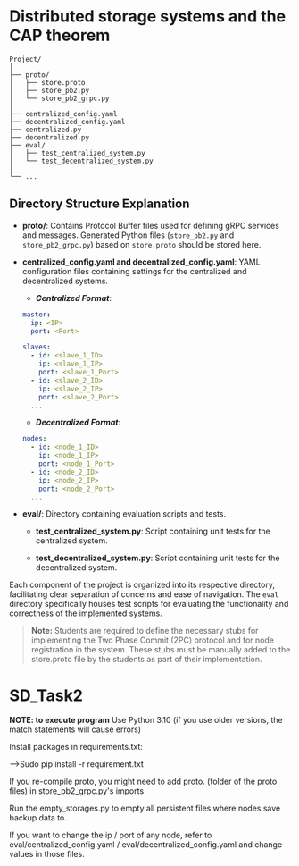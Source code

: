 # Distributed storage systems and the CAP theorem

```
Project/
│
├── proto/
│   ├── store.proto
│   ├── store_pb2.py
│   └── store_pb2_grpc.py
│
├── centralized_config.yaml
├── decentralized_config.yaml
├── centralized.py
├── decentralized.py
├── eval/
│   ├── test_centralized_system.py
│   └── test_decentralized_system.py
│
└── ...
```

## Directory Structure Explanation

- **proto/**: Contains Protocol Buffer files used for defining gRPC services and messages. Generated Python files (`store_pb2.py` and `store_pb2_grpc.py`) based on `store.proto` should be stored here.

- **centralized_config.yaml and decentralized_config.yaml**: YAML configuration files containing settings for the centralized and decentralized systems.

    - ***Centralized Format***: 

    ```yaml
    master:
      ip: <IP>
      port: <Port>

    slaves:
      - id: <slave_1_ID>
        ip: <slave_1_IP>
        port: <slave_1_Port>
      - id: <slave_2_ID>
        ip: <slave_2_IP>
        port: <slave_2_Port>
      ...
    ```

    - ***Decentralized Format***: 

    ```yaml
    nodes:
      - id: <node_1_ID>
        ip: <node_1_IP>
        port: <node_1_Port>
      - id: <node_2_ID>
        ip: <node_2_IP>
        port: <node_2_Port>
      ...
    ```

- **eval/**: Directory containing evaluation scripts and tests.

  - **test_centralized_system.py**: Script containing unit tests for the centralized system.
  
  - **test_decentralized_system.py**: Script containing unit tests for the decentralized system.

Each component of the project is organized into its respective directory, facilitating clear separation of concerns and ease of navigation. The `eval` directory specifically houses test scripts for evaluating the functionality and correctness of the implemented systems.

> **Note:** Students are required to define the necessary stubs for implementing the Two Phase Commit (2PC) protocol and for node registration in the system. These stubs must be manually added to the store.proto file by the students as part of their implementation.
# SD_Task2

**NOTE: to execute program** 
Use Python 3.10 (if you use older versions, the match statements will cause errors)

Install packages in requirements.txt:

-->Sudo pip install -r requirement.txt

If you re-compile proto, you might need to add proto. (folder of the proto files) in store_pb2_grpc.py's imports

Run the empty_storages.py to empty all persistent files where nodes save backup data to.

If you want to change the ip / port of any node, refer to eval/centralized_config.yaml / eval/decentralized_config.yaml and change values in those files.
